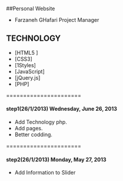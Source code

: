 ##Personal Website</br>


* Farzaneh GHafari Project Manager

## TECHNOLOGY

* [HTML5 ]</br>
* [CSS3]</br>
* [1Styles]</br>
* [JavaScript]</br>
* [jQuery.js]</br>
* [PHP]</br>

======================

#### step1(26/1/2013) Wednesday, June 26, 2013

* Add Technology php.</br>
* Add pages.</br>
* Better codding.

======================

#### step2(26/1/2013) Monday, May 27, 2013

* Add Information to Slider
